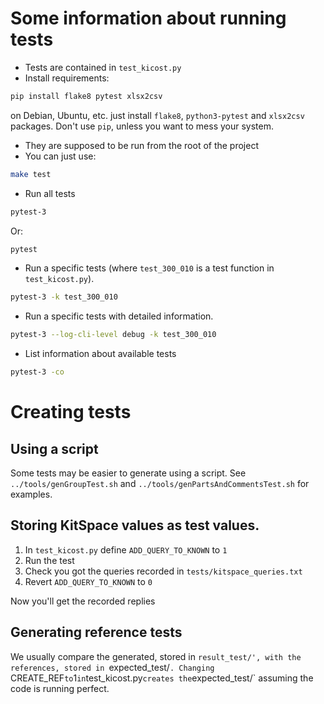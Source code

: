 # Some information about running tests

* Tests are contained in `test_kicost.py`
* Install requirements:  
```bash
pip install flake8 pytest xlsx2csv
```
on Debian, Ubuntu, etc. just install `flake8`, `python3-pytest` and `xlsx2csv` packages.
Don't use `pip`, unless you want to mess your system.
* They are supposed to be run from the root of the project
* You can just use:
```bash
make test
```
* Run all tests  
```bash
pytest-3
```
Or:
```bash
pytest
```
* Run a specific tests (where `test_300_010` is a test function in `test_kicost.py`).
```bash
pytest-3 -k test_300_010
```
* Run a specific tests with detailed information.
```bash
pytest-3 --log-cli-level debug -k test_300_010
```
* List information about available tests
```bash
pytest-3 -co
```

# Creating tests

## Using a script

Some tests may be easier to generate using a script.
See `../tools/genGroupTest.sh` and  `../tools/genPartsAndCommentsTest.sh` for examples.


## Storing KitSpace values as test values.

1. In `test_kicost.py` define `ADD_QUERY_TO_KNOWN` to `1`
2. Run the test
3. Check you got the queries recorded in `tests/kitspace_queries.txt`
3. Revert `ADD_QUERY_TO_KNOWN` to `0`

Now you'll get the recorded replies

## Generating reference tests

We usually compare the generated, stored in `result_test/', with the references, stored in `expected_test/`.
Changing `CREATE_REF` to `1` in `test_kicost.py` creates the `expected_test/` assuming the code is running perfect.

